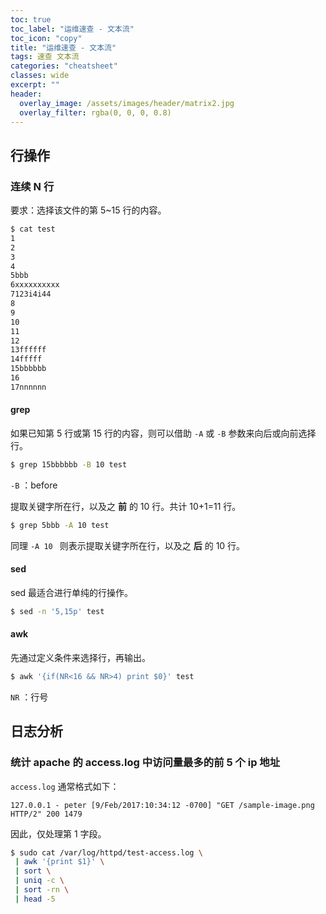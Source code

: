 ```yaml
---
toc: true
toc_label: "运维速查 - 文本流"
toc_icon: "copy"
title: "运维速查 - 文本流"
tags: 速查 文本流
categories: "cheatsheet"
classes: wide
excerpt: ""
header:
  overlay_image: /assets/images/header/matrix2.jpg
  overlay_filter: rgba(0, 0, 0, 0.8)
---
```





## 行操作



### 连续 N 行

要求：选择该文件的第 5~15 行的内容。

```bash
$ cat test
1
2
3
4
5bbb
6xxxxxxxxxx  
7123i4i44
8
9
10
11
12
13ffffff
14fffff
15bbbbbb
16
17nnnnnn
```


#### grep

如果已知第 5 行或第 15 行的内容，则可以借助 `-A` 或 `-B` 参数来向后或向前选择行。

```bash
$ grep 15bbbbbb -B 10 test
```

`-B` ：before

提取关键字所在行，以及之 **前** 的 10 行。共计 10+1=11 行。

```bash
$ grep 5bbb -A 10 test
```

同理 `-A 10 ` 则表示提取关键字所在行，以及之 **后** 的 10 行。



#### sed

sed 最适合进行单纯的行操作。

```bash
$ sed -n '5,15p' test
```


#### awk

先通过定义条件来选择行，再输出。

```bash
$ awk '{if(NR<16 && NR>4) print $0}' test
```

`NR` ：行号



















## 日志分析



### 统计 apache 的 access.log 中访问量最多的前 5 个 ip 地址

`access.log` 通常格式如下：

```
127.0.0.1 - peter [9/Feb/2017:10:34:12 -0700] "GET /sample-image.png HTTP/2" 200 1479
```

因此，仅处理第 1 字段。

```bash
$ sudo cat /var/log/httpd/test-access.log \
 | awk '{print $1}' \
 | sort \
 | uniq -c \
 | sort -rn \
 | head -5
```
